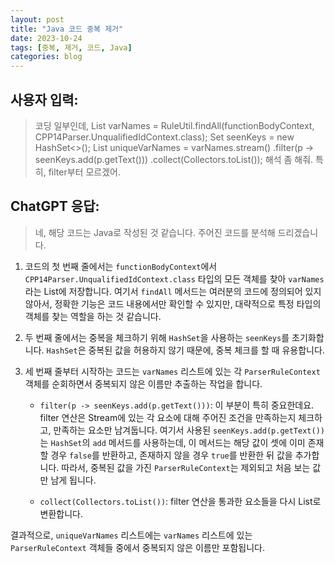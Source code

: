 ```yaml
---
layout: post
title: "Java 코드 중복 제거"
date: 2023-10-24
tags: [중복, 제거, 코드, Java]
categories: blog
---
```


## 사용자 입력:
> 코딩 일부인데,         List<ParserRuleContext> varNames = RuleUtil.findAll(functionBodyContext, CPP14Parser.UnqualifiedIdContext.class);
        Set<String> seenKeys = new HashSet<>();
        List<ParserRuleContext> uniqueVarNames = varNames.stream()
                .filter(p -> seenKeys.add(p.getText()))
                .collect(Collectors.toList()); 해석 좀 해줘. 특히, filter부터 모르겠어.

## ChatGPT 응답:
> 네, 해당 코드는 Java로 작성된 것 같습니다. 주어진 코드를 분석해 드리겠습니다.

1. 코드의 첫 번째 줄에서는 `functionBodyContext`에서 `CPP14Parser.UnqualifiedIdContext.class` 타입의 모든 객체를 찾아 `varNames`라는 List에 저장합니다. 여기서 `findAll` 메서드는 여러분의 코드에 정의되어 있지 않아서, 정확한 기능은 코드 내용에서만 확인할 수 있지만, 대략적으로 특정 타입의 객체를 찾는 역할을 하는 것 같습니다.

2. 두 번째 줄에서는 중복을 체크하기 위해 `HashSet`을 사용하는 `seenKeys`를 초기화합니다. `HashSet`은 중복된 값을 허용하지 않기 때문에, 중복 체크를 할 때 유용합니다.

3. 세 번째 줄부터 시작하는 코드는 `varNames` 리스트에 있는 각 `ParserRuleContext` 객체를 순회하면서 중복되지 않은 이름만 추출하는 작업을 합니다.

   - `filter(p -> seenKeys.add(p.getText()))`: 이 부분이 특히 중요한데요. filter 연산은 Stream에 있는 각 요소에 대해 주어진 조건을 만족하는지 체크하고, 만족하는 요소만 남겨둡니다. 여기서 사용된 `seenKeys.add(p.getText())`는 `HashSet`의 `add` 메서드를 사용하는데, 이 메서드는 해당 값이 셋에 이미 존재할 경우 `false`를 반환하고, 존재하지 않을 경우 `true`를 반환한 뒤 값을 추가합니다. 따라서, 중복된 값을 가진 `ParserRuleContext`는 제외되고 처음 보는 값만 남게 됩니다.

   - `collect(Collectors.toList())`: filter 연산을 통과한 요소들을 다시 List로 변환합니다.

결과적으로, `uniqueVarNames` 리스트에는 `varNames` 리스트에 있는 `ParserRuleContext` 객체들 중에서 중복되지 않은 이름만 포함됩니다.

